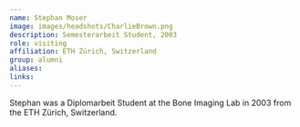 ```yaml
---
name: Stephan Moser
image: images/headshots/CharlieBrown.png
description: Semesterarbeit Student, 2003
role: visiting
affiliation: ETH Zürich, Switzerland
group: alumni
aliases: 
links:
---
```


Stephan was a Diplomarbeit Student at the Bone Imaging Lab in 2003 from the ETH Zürich, Switzerland.